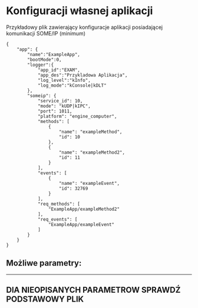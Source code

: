 # Konfiguracji własnej aplikacji

Przykładowy plik zawierający konfiguracje aplikacji posiadającej komunikacji SOME/IP (minimum)

```
{
    "app": {
        "name":"ExampleApp",
        "bootMode":0,
        "logger":{
            "app_id":"EXAM",
            "app_des":"Przykladowa Aplikacja",
            "log_level":"kInfo",
            "log_mode":"kConsole|kDLT"
        },
        "someip": {
            "service_id": 10,
            "mode": "kUDP|kIPC",
            "port": 1011,
            "platform": "engine_computer",
            "methods": [
                {
                    "name": "exampleMethod",
                    "id": 10
                },
                {
                    "name": "exampleMethod2",
                    "id": 11
                }
            ],
            "events": [
                {
                    "name": "exampleEvent",
                    "id": 32769
                }
            ],
            "req_methods": [
                "ExampleApp/exampleMethod2"
            ],
            "req_events": [
                "ExampleApp/exampleEvent"
            ]
        }
    }
}
```

## Możliwe parametry:
---
DlA NIEOPISANYCH PARAMETROW SPRAWDŹ PODSTAWOWY PLIK
---
